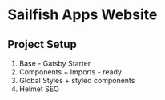# Sailfish Apps Website

## Project Setup

1. Base - Gatsby Starter
2. Components + Imports - ready
3. Global Styles + styled components
5. Helmet SEO
